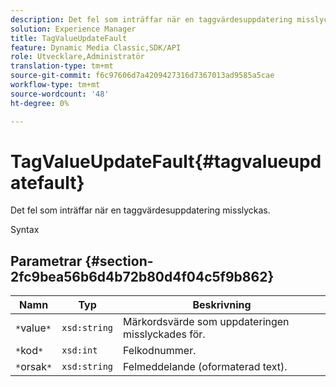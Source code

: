 ```yaml
---
description: Det fel som inträffar när en taggvärdesuppdatering misslyckas.
solution: Experience Manager
title: TagValueUpdateFault
feature: Dynamic Media Classic,SDK/API
role: Utvecklare,Administratör
translation-type: tm+mt
source-git-commit: f6c97606d7a4209427316d7367013ad9585a5cae
workflow-type: tm+mt
source-wordcount: '48'
ht-degree: 0%

---
```



# TagValueUpdateFault{#tagvalueupdatefault}

Det fel som inträffar när en taggvärdesuppdatering misslyckas.

Syntax

## Parametrar {#section-2fc9bea56b6d4b72b80d4f04c5f9b862}

| Namn | Typ | Beskrivning |
|---|---|---|
| `*`value`*` | `xsd:string` | Märkordsvärde som uppdateringen misslyckades för. |
| `*`kod`*` | `xsd:int` | Felkodnummer. |
| `*`orsak`*` | `xsd:string` | Felmeddelande (oformaterad text). |

